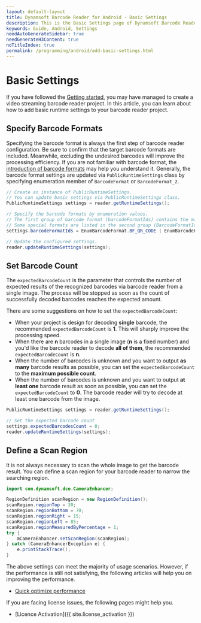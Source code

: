 ```yaml
---
layout: default-layout
title: Dynamsoft Barcode Reader for Android - Basic Settings
description: This is the Basic Settings page of Dynamsoft Barcode Reader for Android SDK.
keywords: Guide, Android, Settings
needAutoGenerateSidebar: true
needGenerateH3Content: true
noTitleIndex: true
permalink: /programming/android/add-basic-settings.html
---
```


# Basic Settings

If you have followed the [Getting started](user-guide.md), you may have managed to create a video streaming barcode reader project. In this article, you can learn about how to add basic runtime settings to your barcode reader project.

## Specify Barcode Formats

Specifying the barcode format is always the first step of barcode reader configuration. Be sure to confirm that the target barcode formats are included. Meanwhile, excluding the undesired barcodes will improve the processing efficiency. If you are not familiar with barcode format, the <a href="https://www.dynamsoft.com/barcode-types/barcode-types/" target="_blank">introduction of barcode formats</a> may help you understand it. Generally, the barcode format settings are updated via `PublicRuntimeSettings` class by specifying enumeration member of `BarcodeFormat` or `BarcodeFormat_2`.

```java
// Create an instance of PublicRuntimeSettings.
// You can update basic settings via PublicRuntimeSettings class.
PublicRuntimeSettings settings = reader.getRuntimeSettings();

// Specify the barcode formats by enumeration values.
// The first group of barcode format (barcodeFormatIds) contains the majority of common barcode formats.
// Some special formats are listed in the second group (BarcodeFormatIds_2).
settings.barcodeFormatIds = EnumBarcodeFormat.BF_QR_CODE | EnumBarcodeFormat.BF_ONED;

// Update the configured settings.
reader.updateRuntimeSettings(settings);
```

## Set Barcode Count

The `expectedBarcodeCount` is the parameter that controls the number of expected results of the recognized barcodes via barcode reader from a single image. The process will be stopped as soon as the count of successfully decoded barcodes reaches the expected amount.

There are some suggestions on how to set the `expectedBarcodeCount`:

- When your project is design for decoding **single** barcode, the recommended `expectedBarcodeCount` is **1**. This will sharply improve the processing speed.
- When there are **n** barcodes in a single image (**n** is a fixed number) and you'd like the barcode reader to decode **all of them**, the recommended `expectedBarcodeCount` is **n**.
- When the number of barcodes is unknown and you want to output **as many** barcode results as possible, you can set the `expectedBarcodeCount` to the **maximum possible count**.
- When the number of barcodes is unknown and you want to output **at least one** barcode result as soon as possible, you can set the `expectedBarcodeCount` to **0**. The barcode reader will try to decode at least one barcode from the image.

```java
PublicRuntimeSettings settings = reader.getRuntimeSettings();

// Set the expected barcode count
settings.expectedBarcodesCount = 0;
reader.updateRuntimeSettings(settings);
```

## Define a Scan Region

It is not always necessary to scan the whole image to get the barcode result. You can define a scan region for your barcode reader to narrow the searching region.

```java
import com.dynamsoft.dce.CameraEnhancer;

RegionDefinition scanRegion = new RegionDefinition();
scanRegion.regionTop = 30;
scanRegion.regionBottom = 70;
scanRegion.regionRight = 15;
scanRegion.regionLeft = 85;
scanRegion.regionMeasuredByPercentage = 1;
try {
    mCameraEnhancer.setScanRegion(scanRegion);
} catch (CameraEnhancerException e) {
    e.printStackTrace();
}
```

The above settings can meet the majority of usage scenarios. However, if the performance is still not satisfying, the following articles will help you on improving the performance.

- [Quick optimize performance](quick-performance-settings.md)

If you are facing license issues, the following pages might help you.

- [Licence Activation]({{ site.license_activation }})
